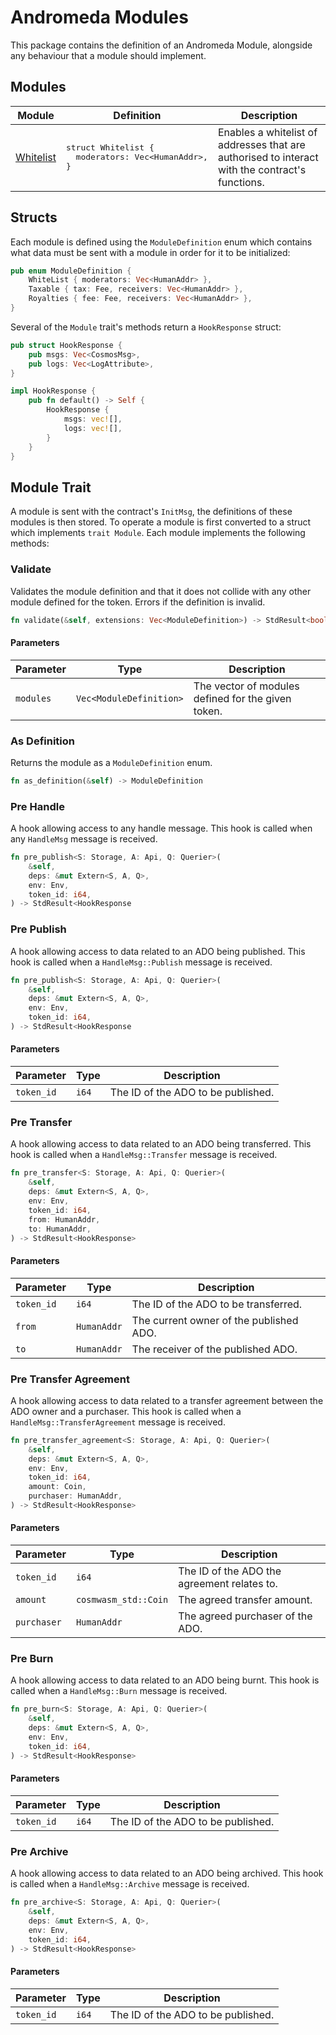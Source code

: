 # Andromeda Modules

This package contains the definition of an Andromeda Module, alongside any behaviour that a module should implement.

## Modules

<table>
  <thead>
    <th>Module</th>
    <th>Definition</th>
    <th>Description</th>
  </thead>
  <tbody>
    <tr>
      <td><a href="https://github.com/andromedaprotocol/andromeda-contracts/blob/extensions/packages/andromeda_modules/src/whitelist.rs" target="_blank">Whitelist</a></td>
      <td>
        <pre>struct Whitelist {
  moderators: Vec&lt;HumanAddr&gt;,
}</pre>
      </td>
      <td>Enables a whitelist of addresses that are authorised to interact with the contract's functions.</td>
    </tr>
  </tbody>
</table>

## Structs

Each module is defined using the `ModuleDefinition` enum which contains what data must be sent with a module in order for it to be initialized:

```rust
pub enum ModuleDefinition {
    WhiteList { moderators: Vec<HumanAddr> },
    Taxable { tax: Fee, receivers: Vec<HumanAddr> },
    Royalties { fee: Fee, receivers: Vec<HumanAddr> },
}
```

Several of the `Module` trait's methods return a `HookResponse` struct:

```rust
pub struct HookResponse {
    pub msgs: Vec<CosmosMsg>,
    pub logs: Vec<LogAttribute>,
}

impl HookResponse {
    pub fn default() -> Self {
        HookResponse {
            msgs: vec![],
            logs: vec![],
        }
    }
}
```

## Module Trait

A module is sent with the contract's `InitMsg`, the definitions of these modules is then stored. To operate a module is first converted to a struct which implements `trait Module`. Each module implements the following methods:
<br />

### Validate

Validates the module definition and that it does not collide with any other module defined for the token. Errors if the definition is invalid.

```rust
fn validate(&self, extensions: Vec<ModuleDefinition>) -> StdResult<bool>;
```

#### Parameters

| Parameter | Type                    | Description                                        |
| --------- | ----------------------- | -------------------------------------------------- |
| `modules` | `Vec<ModuleDefinition>` | The vector of modules defined for the given token. |

### As Definition

Returns the module as a `ModuleDefinition` enum.

```rust
fn as_definition(&self) -> ModuleDefinition
```

### Pre Handle

A hook allowing access to any handle message. This hook is called when any `HandleMsg` message is received.

```rust
fn pre_publish<S: Storage, A: Api, Q: Querier>(
    &self,
    deps: &mut Extern<S, A, Q>,
    env: Env,
    token_id: i64,
) -> StdResult<HookResponse
```

### Pre Publish

A hook allowing access to data related to an ADO being published. This hook is called when a `HandleMsg::Publish` message is received.

```rust
fn pre_publish<S: Storage, A: Api, Q: Querier>(
    &self,
    deps: &mut Extern<S, A, Q>,
    env: Env,
    token_id: i64,
) -> StdResult<HookResponse
```

#### Parameters

| Parameter  | Type  | Description                        |
| ---------- | ----- | ---------------------------------- |
| `token_id` | `i64` | The ID of the ADO to be published. |

### Pre Transfer

A hook allowing access to data related to an ADO being transferred. This hook is called when a `HandleMsg::Transfer` message is received.

```rust
fn pre_transfer<S: Storage, A: Api, Q: Querier>(
    &self,
    deps: &mut Extern<S, A, Q>,
    env: Env,
    token_id: i64,
    from: HumanAddr,
    to: HumanAddr,
) -> StdResult<HookResponse>
```

#### Parameters

| Parameter  | Type        | Description                             |
| ---------- | ----------- | --------------------------------------- |
| `token_id` | `i64`       | The ID of the ADO to be transferred.    |
| `from`     | `HumanAddr` | The current owner of the published ADO. |
| `to`       | `HumanAddr` | The receiver of the published ADO.      |

### Pre Transfer Agreement

A hook allowing access to data related to a transfer agreement between the ADO owner and a purchaser. This hook is called when a `HandleMsg::TransferAgreement` message is received.

```rust
fn pre_transfer_agreement<S: Storage, A: Api, Q: Querier>(
    &self,
    deps: &mut Extern<S, A, Q>,
    env: Env,
    token_id: i64,
    amount: Coin,
    purchaser: HumanAddr,
) -> StdResult<HookResponse>
```

#### Parameters

| Parameter   | Type                 | Description                                 |
| ----------- | -------------------- | ------------------------------------------- |
| `token_id`  | `i64`                | The ID of the ADO the agreement relates to. |
| `amount`    | `cosmwasm_std::Coin` | The agreed transfer amount.                 |
| `purchaser` | `HumanAddr`          | The agreed purchaser of the ADO.            |

### Pre Burn

A hook allowing access to data related to an ADO being burnt. This hook is called when a `HandleMsg::Burn` message is received.

```rust
fn pre_burn<S: Storage, A: Api, Q: Querier>(
    &self,
    deps: &mut Extern<S, A, Q>,
    env: Env,
    token_id: i64,
) -> StdResult<HookResponse>
```

#### Parameters

| Parameter  | Type  | Description                        |
| ---------- | ----- | ---------------------------------- |
| `token_id` | `i64` | The ID of the ADO to be published. |

### Pre Archive

A hook allowing access to data related to an ADO being archived. This hook is called when a `HandleMsg::Archive` message is received.

```rust
fn pre_archive<S: Storage, A: Api, Q: Querier>(
    &self,
    deps: &mut Extern<S, A, Q>,
    env: Env,
    token_id: i64,
) -> StdResult<HookResponse>
```

#### Parameters

| Parameter  | Type  | Description                        |
| ---------- | ----- | ---------------------------------- |
| `token_id` | `i64` | The ID of the ADO to be published. |
